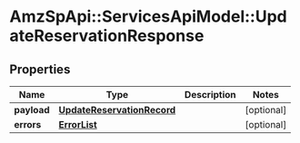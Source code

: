 # AmzSpApi::ServicesApiModel::UpdateReservationResponse

## Properties
Name | Type | Description | Notes
------------ | ------------- | ------------- | -------------
**payload** | [**UpdateReservationRecord**](UpdateReservationRecord.md) |  | [optional] 
**errors** | [**ErrorList**](ErrorList.md) |  | [optional] 

